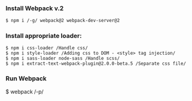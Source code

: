 ### Install Webpack v.2

```sh
$ npm i /-g/ webpack@2 webpack-dev-server@2
```

### Install appropriate loader: 
    $ npm i css-loader /Handle css/
    $ npm i style-loader /Adding css to DOM - <style> tag injection/
    $ npm i sass-loader node-sass /Handle scss/
    $ npm i extract-text-webpack-plugin@2.0.0-beta.5 /Separate css file/

### Run Webpack
$ webpack /-p/
